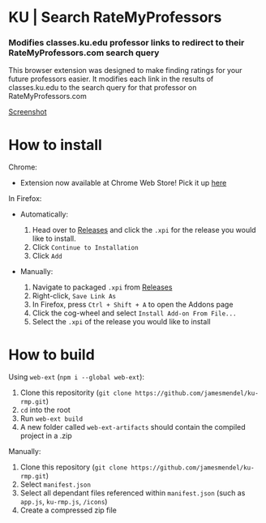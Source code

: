 # KU | Search RateMyProfessors

### Modifies classes.ku.edu professor links to redirect to their RateMyProfessors.com search query

This browser extension was designed to make finding ratings for your future professors easier. It modifies each link in the results of classes.ku.edu to the search query for that professor on RateMyProfessors.com

[Screenshot](https://i.imgur.com/sGeA1fC.png)

# How to install
Chrome:
* Extension now available at Chrome Web Store! Pick it up [here](https://chrome.google.com/webstore/detail/ku-search-ratemyprofessor/fcbcjgfbgnnjkokdmgdbmlibeakmalgi/)

In Firefox:
* Automatically:
  1. Head over to [Releases](https://github.com/jamesmendel/ku-rmp/releases/) and click the `.xpi` for the release you would like to install.
  2. Click `Continue to Installation`
  3. Click `Add`

* Manually:
  1. Navigate to packaged `.xpi` from [Releases](https://github.com/jamesmendel/ku-rmp/releases/)
  2. Right-click, `Save Link As`
  2. In Firefox, press `Ctrl + Shift + A` to open the Addons page
  3. Click the cog-wheel and select `Install Add-on From File...`
  4. Select the `.xpi` of the release you would like to install


# How to build
Using `web-ext` (`npm i --global web-ext`):

1. Clone this repositority (`git clone https://github.com/jamesmendel/ku-rmp.git`)
2. `cd` into the root
3. Run `web-ext build`
4. A new folder called `web-ext-artifacts` should contain the compiled project in a .zip

Manually:

1. Clone this repository (`git clone https://github.com/jamesmendel/ku-rmp.git`)
2. Select `manifest.json`
3. Select all dependant files referenced within `manifest.json` (such as `app.js`, `ku-rmp.js`, `/icons`)
4. Create a compressed zip file
